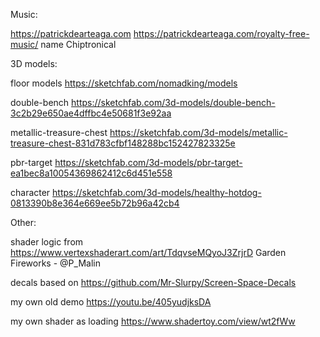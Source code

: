 Music:

https://patrickdearteaga.com
https://patrickdearteaga.com/royalty-free-music/ name Chiptronical


3D models:

floor models 
https://sketchfab.com/nomadking/models

double-bench 
https://sketchfab.com/3d-models/double-bench-3c2b29e650ae4dffbc4e50681f3e92aa

metallic-treasure-chest 
https://sketchfab.com/3d-models/metallic-treasure-chest-831d783cfbf148288bc152427823325e

pbr-target 
https://sketchfab.com/3d-models/pbr-target-ea1bec8a10054369862412c6d451e558

character 
https://sketchfab.com/3d-models/healthy-hotdog-0813390b8e364e669ee5b72b96a42cb4


Other:

shader logic from https://www.vertexshaderart.com/art/TdqvseMQyoJ3ZrjrD  Garden Fireworks - @P_Malin

decals based on https://github.com/Mr-Slurpy/Screen-Space-Decals

my own old demo https://youtu.be/405yudjksDA

my own shader as loading https://www.shadertoy.com/view/wt2fWw
